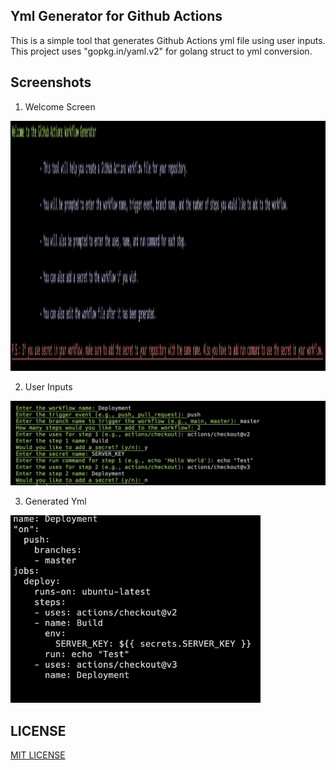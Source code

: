## Yml Generator for Github Actions

This is a simple tool that generates Github Actions yml file using user inputs. This project uses "gopkg.in/yaml.v2" for golang struct to yml conversion.


## Screenshots

1. Welcome Screen

<img src="./screenshots/mainScreen.png" width=700 height=400 alt="Main Screen" />

2. User Inputs

![User Inputs](./screenshots/UserInputs.png)

3. Generated Yml

<img src="./screenshots/output.png" width=400 height=300 alt="Generated Yml" />


## LICENSE

[MIT LICENSE](LICENSE)
